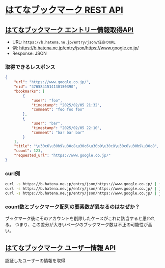 # [はてなブックマーク REST API](https://developer.hatena.ne.jp/ja/documents/bookmark/apis/rest/)

## [はてなブックマーク エントリー情報取得API](https://developer.hatena.ne.jp/ja/documents/bookmark/apis/getinfo)

- URL: `https://b.hatena.ne.jp/entry/json/任意のURL`
- 例: https://b.hatena.ne.jp/entry/json/https://www.google.co.jp/
- Response: JSON

### 取得できるレスポンス

```json
{
    "url": "https://www.google.co.jp/",
    "eid": "4765841514130150390",
    "bookmarks": [
        {
            "user": "foo",
            "timestamp": "2025/02/05 21:32",
            "comment": "foo foo foo"
        },
        {
            "user": "bar",
            "timestamp": "2025/02/05 22:10",
            "comment": "bar bar bar"
        }
    ],
    "title": "\u30c6\u30b9\u30c8\u30c6\u30b9\u30c8\u30c6\u30b9\u30c8",
    "count": 123,
    "requested_url": "https://www.google.co.jp/"
}
```

### curl例

```sh
curl -s https://b.hatena.ne.jp/entry/json/https://www.google.co.jp/ | jq '{title: .title, count: .count}'
curl -s https://b.hatena.ne.jp/entry/json/https://www.google.co.jp/ | jq '.bookmarks[].user'
curl -s https://b.hatena.ne.jp/entry/json/https://www.google.co.jp/ | jq '.bookmarks | length'
```

### count数とブックマーク配列の要素数が異なるのはなぜか？

ブックマーク後にそのアカウントを削除したケースがこれに該当すると思われる。
つまり、この差分が大きいページのブックマーク数は不正の可能性が高い。

## [はてなブックマーク ユーザー情報 API](https://developer.hatena.ne.jp/ja/documents/bookmark/apis/rest/my/)

認証したユーザーの情報を取得
